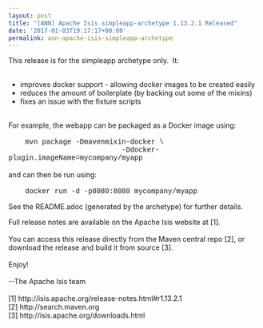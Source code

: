 ```yaml
---
layout: post
title: "[ANN] Apache Isis simpleapp-archetype 1.13.2.1 Released"
date: '2017-01-03T19:17:17+00:00'
permalink: ann-apache-isis-simpleapp-archetype
---
```

<div>This release is for the simpleapp archetype only. &nbsp;It:</div> 
  <div><br /></div> 
  <div> 
    <ul> 
      <li>improves docker support - allowing docker images to be created easily</li> 
      <li>reduces the amount of boilerplate (by backing out some of the mixins)</li> 
      <li>fixes an issue with the fixture scripts</li> 
    </ul> 
  </div> 
  <div><br /></div> 
  <div>For example, the webapp can be packaged as a Docker image using:</div> 
  <div><br /></div> 
  <div><font face="courier new, courier, monospace">&nbsp; &nbsp; mvn package -Dmavenmixin-docker \</font></div> 
  <div><font face="courier new, courier, monospace">&nbsp; &nbsp; &nbsp; &nbsp; &nbsp; &nbsp; &nbsp; &nbsp; &nbsp; &nbsp; &nbsp; &nbsp; &nbsp; &nbsp;-Ddocker-plugin.imageName=mycompany/myapp</font></div> 
  <div><br /></div> 
  <div>and can then be run using:</div> 
  <div><br /></div> 
  <div><font face="courier new, courier, monospace">&nbsp; &nbsp; docker run -d -p8080:8080 mycompany/myapp</font></div> 
  <div> </div> 
  <p> </p> 
  <p>See the README.adoc (generated by the archetype) for further details.</p> 
  <div>Full release notes are available on the Apache Isis website at [1].</div> 
  <div><br /></div> 
  <div>You can access this release directly from the Maven central repo [2], or&nbsp;</div> 
  <div>download the release and build it from source [3].</div> 
  <div><br /></div> 
  <div>Enjoy!</div> 
  <div><br /></div> 
  <div>--The Apache Isis team</div> 
  <div><br /></div> 
  <div>[1] http://isis.apache.org/release-notes.html#r1.13.2.1</div> 
  <div>[2] http://search.maven.org</div> 
  <div>[3] http://isis.apache.org/downloads.html</div>
